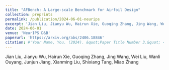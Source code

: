 ```yaml
---
title: "AFBench: A Large-scale Benchmark for Airfoil Design"
collection: preprints
permalink: /publication/2024-06-01-neurips
excerpt: 'Jian Liu, Jianyu Wu, Hairun Xie, Guoqing Zhang, Jing Wang, Wei Liu, Wanli Ouyang, Junjun Jiang, Xianming Liu, Shixiang Tang, Miao Zhang'
date: 2024-06-01
venue: 'NeurIPS D&B'
paperurl: 'https://arxiv.org/abs/2406.18846'
citation: #'Your Name, You. (2024). &quot;Paper Title Number 3.&quot; <i>GitHub Journal of Bugs</i>. 1(3).'
---
```


Jian Liu, Jianyu Wu, Hairun Xie, Guoqing Zhang, Jing Wang, Wei Liu, Wanli Ouyang, Junjun Jiang, Xianming Liu, Shixiang Tang, Miao Zhang